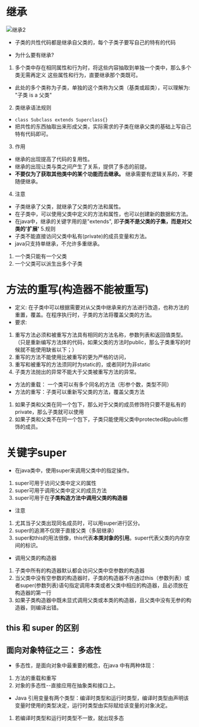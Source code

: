 # 继承
![继承2](F:\java_work\Test\readme\pic\继承2.png)
- 子类的共性代码都是继承自父类的，每个子类子要写自己的特有的代码

- 为什么要有继承?
1. 多个类中存在相同属性和行为时，将这些内容抽取到单独一个类中，那么多个类无需再定义
这些属性和行为，直要继承那个类既可。
- 此处的多个类称为子类，单独的这个类称为父类（基类或超类），可以理解为: "子类 is a 父类"
2. 类继承语法规则
-  `class Subclass extends Superclass{}`
- 把共性的东西抽取出来形成父类，实际需求的子类在继承父类的基础上写自己特有代码即可。
3. 作用
- 继承的出现提高了代码的复用性。
- 继承的出现让类与类之间产生了关系，提供了多态的前提。
- **不要仅为了获取其他类中的某个功能而去继承。** 继承需要有逻辑关系的，不要随便继承。
4. 注意
- 子类继承了父类，就继承了父类的方法和属性。
- 在子类中，可以使用父类中定义的方法和属性，也可以创建新的数据和方法。
- 在java中，继承的关键字用的是"extends", 即**子类不是父类的子集，而是对父类的'扩展'**
5.规则
- 子类不能直接访问父类中私有(private)的成员变量和方法。
- java只支持单继承，不允许多重继承。
1. 一个类只能有一个父类
2. 一个父类可以派生出多个子类
# 方法的重写(构造器不能被重写)
- 定义: 在子类中可以根据需要对从父类中继承来的方法进行改造，也称方法的重置，覆盖。在程序执行时，子类的方法将覆盖父类的方法。
- 要求: 
1. 重写方法必须和被重写方法具有相同的方法名称，参数列表和返回值类型。（只是重新编写方法体的代码，如果父类的方法时public，那么子类重写的时候就不能使用缺省以下；）
2. 重写的方法不能使用比被重写的更为严格的访问，
3. 重写和被重写的方法须同时为static的，或者同时为非static
4. 子类方法抛出的异常不能大于父类被重写方法的异常。

- 方法的重载： 一个类可以有多个同名的方法（形参个数，类型不同）
- 方法的重写：子类可以重新写父类的方法，覆盖父类方法
1. 如果子类和父类在同一个包下，那么对于父类的成员修饰符只要不是私有的private，那么子类就可以使用
2. 如果子类和父类不在同一个包下，子类只能使用父类中protected和public修饰的成员。

# 关键字super
- 在java类中，使用super来调用父类中的指定操作。
1. super可用于访问父类中定义的属性
2. super可用于调用父类中定义的成员方法
3. super可用于在**子类构造方法中调用父类的构造器**

- 注意
1. 尤其当子父类出现同名成员时，可以用super进行区分。
2. super的追溯不仅限于直接父类（多层继承）
3. super和this的用法很像，this代表**本类对象的引用**。super代表父类的内存空间的标识。

- 调用父类的构造器
1. 子类中所有的构造器默认都会访问父类中空参数的构造器
2. 当父类中没有空参数的构造器时，子类的构造器不许通过this（参数列表）或者super(参数列表)语句指定调用本类或者父类中相应的构造器，且必须放在构造器的第一行
3. 如果子类构造器中既未显式调用父类或本类的构造器，且父类中没有无参的构造器，则编译出错。

## this 和 super 的区别

## 面向对象特征之三： 多态性
- 多态性，是面向对象中最重要的概念，在java 中有两种体现：
1. 方法的重载和重写
2. 对象的多态性--直接应用在抽象类和接口上。
- Java 引用变量有两个类型：编译时类型和运行时类型，编译时类型由声明该变量时使用的类型决定，运行时类型由实际赋给该变量的对象决定。
1. 若编译时类型和运行时类型不一致，就出现多态